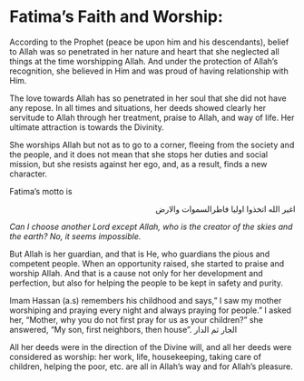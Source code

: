 Fatima’s Faith and Worship:
===========================

According to the Prophet (peace be upon him and his descendants), belief
to Allah was so penetrated in her nature and heart that she neglected
all things at the time worshipping Allah. And under the protection of
Allah’s recognition, she believed in Him and was proud of having
relationship with Him.

The love towards Allah has so penetrated in her soul that she did not
have any repose. In all times and situations, her deeds showed clearly
her servitude to Allah through her treatment, praise to Allah, and way
of life. Her ultimate attraction is towards the Divinity.

She worships Allah but not as to go to a corner, fleeing from the
society and the people, and it does not mean that she stops her duties
and social mission, but she resists against her ego, and, as a result,
finds a new character.

Fatima’s motto is

<p dir="rtl">
اغير الله اتخذوا اوليا فاطرالسموات والارض
</p>

*Can I choose another Lord except Allah, who is the creator of the skies
and the earth? No, it seems impossible.*

But Allah is her guardian, and that is He, who guardians the pious and
competent people. When an opportunity raised, she started to praise and
worship Allah. And that is a cause not only for her development and
perfection, but also for helping the people to be kept in safety and
purity.

Imam Hassan (a.s) remembers his childhood and says,” I saw my mother
worshiping and praying every night and always praying for people.” I
asked her, “Mother, why you do not first pray for us as your children?”
she answered, “My son, first neighbors, then house”. الجار ثم الدار

All her deeds were in the direction of the Divine will, and all her
deeds were considered as worship: her work, life, housekeeping, taking
care of children, helping the poor, etc. are all in Allah’s way and for
Allah’s pleasure.


